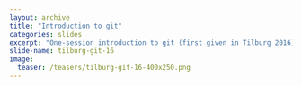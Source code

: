 ```yaml
---
layout: archive
title: "Introduction to git"
categories: slides
excerpt: "One-session introduction to git (first given in Tilburg 2016)"
slide-name: tilburg-git-16
image:
  teaser: /teasers/tilburg-git-16-400x250.png
---
```


